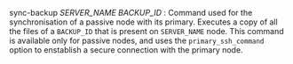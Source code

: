 sync-backup *SERVER_NAME* *BACKUP_ID*
:   Command used for the synchronisation of a passive node with its primary.
    Executes a copy of all the files of a `BACKUP_ID` that is present on
    `SERVER_NAME` node. This command is available only for passive nodes,
    and uses the `primary_ssh_command` option to enstablish a secure connection
    with the primary node.
